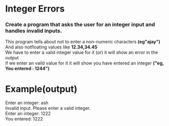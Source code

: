 # Integer Errors   
### Create a program that asks the user for an integer input and handles invalid inputs.
This program tells about  not to enter a non-numeric characters **(eg"ajay")**    
And also notfloating values like **12.34,34.45**      
We have to enter a valid integer value for it (or) it will show an error in the output      
if we enter an vaild value for it it will show you have entered an integer **("eg, You entered : 1244")**   
  
  
  
  
# Example(output)
Enter an integer: ash   
Invalid input. Please enter a valid integer.   
Enter an integer: 1222   
You entered: 1222   